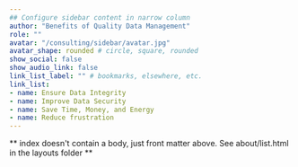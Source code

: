 ```yaml
---
## Configure sidebar content in narrow column
author: "Benefits of Quality Data Management"
role: ""
avatar: "/consulting/sidebar/avatar.jpg"
avatar_shape: rounded # circle, square, rounded
show_social: false
show_audio_link: false
link_list_label: "" # bookmarks, elsewhere, etc.
link_list:
- name: Ensure Data Integrity
- name: Improve Data Security
- name: Save Time, Money, and Energy
- name: Reduce frustration
---
```


** index doesn't contain a body, just front matter above.
See about/list.html in the layouts folder **